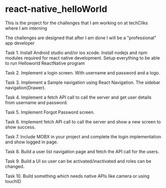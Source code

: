# react-native_helloWorld
This is the project for the challenges that I am working on at techCliks where I am interning

The challenges are designed that after I am done I will be a "professional" app developer


Task 1.
Install Android studio and/or ios xcode.
Install nodejs and npm modules required for react native development.
Setup everything to be able to run Helloworld ReactNative program


Task 2.
Implement a login screen. With username and password and a logo.

Task 3.
Implement a Sample navigation using React Navigation. The sidebar navigation(Drawer).

Task 4.
Implement a fetch API call to call the server and get user details from username and password.

Task 5.
Implement Forgot Password screen.

Task 6.
Implement fetch API call to call the server and show a new screen to show success.

Task 7.
Include MOBX in your project and complete the login implementation and show logged in page.

Task 8.
Build a user list navigation page and fetch the API call for the users.

Task 9.
Build a UI so user can be activated/inactivated and roles can be changed.

Task 10.
Build something which needs native APIs like camera or using touchID
